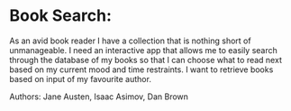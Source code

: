# Book Search: 

As an avid book reader I have a collection that is nothing short of unmanageable. I need an interactive app that allows me to easily search through the database of my books so that I can choose what to read next based on my current mood and time restraints. I want to retrieve books based on input of my favourite author.

Authors: Jane Austen, Isaac Asimov, Dan Brown
